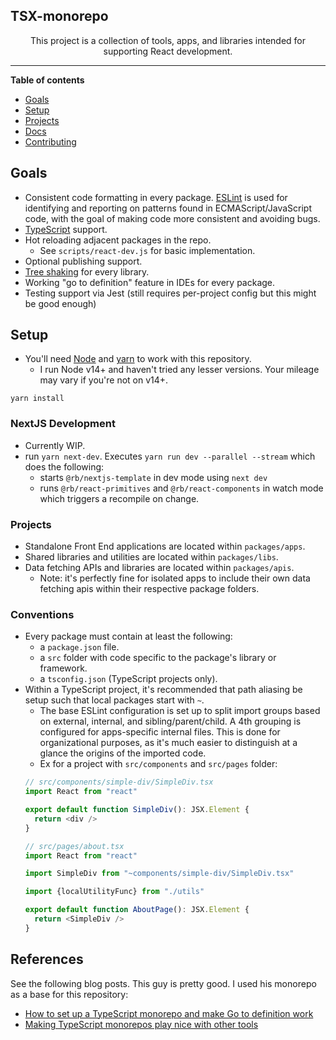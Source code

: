 ## TSX-monorepo

<!--suppress HtmlDeprecatedAttribute -->
<div align="center">

This project is a collection of tools, apps, and libraries intended for supporting React development.

</div>

----

**Table of contents**

- [Goals](#goals)
- [Setup](#setup)
- [Projects](#projects)
- [Docs](#docs)
- [Contributing](#contributing)

## Goals

- Consistent code formatting in every package.  [ESLint](https://eslint.org/docs/user-guide/getting-started) is used for identifying and reporting on patterns found in ECMAScript/JavaScript code, with the goal of making code more consistent and avoiding bugs.
- [TypeScript](https://www.typescriptlang.org/) support.
- Hot reloading adjacent packages in the repo.
  - See `scripts/react-dev.js` for basic implementation.
- Optional publishing support.
- [Tree shaking](https://webpack.js.org/guides/tree-shaking/) for every library.
- Working "go to definition" feature in IDEs for every package.
- Testing support via Jest (still requires per-project config but this might be good enough)


## Setup
- You'll need [Node](https://nodejs.org/en/) and [yarn](https://yarnpkg.com) to work with this repository.
  - I run Node v14+ and haven't tried any lesser versions.  Your mileage may vary if you're not on v14+.
```
yarn install
```

### NextJS Development
- Currently WIP.
- run `yarn next-dev`.  Executes `yarn run dev --parallel --stream` which does the following:
  - starts `@rb/nextjs-template` in dev mode using `next dev`
  - runs `@rb/react-primitives` and `@rb/react-components` in watch mode which triggers a recompile on change.

### Projects

- Standalone Front End applications are located within `packages/apps`.
- Shared libraries and utilities are located within `packages/libs`.
- Data fetching APIs and libraries are located within `packages/apis`.
    - Note: it's perfectly fine for isolated apps to include their own data fetching apis within their respective package folders.
  
### Conventions
- Every package must contain at least the following:
  - a `package.json` file.
  - a `src` folder with code specific to the package's library or framework.
  - a `tsconfig.json` (TypeScript projects only).
- Within a TypeScript project, it's recommended that path aliasing be setup such that local packages start with `~`.
  - The base ESLint configuration is set up to split import groups based on external, internal, and sibling/parent/child.  A 4th grouping is configured for apps-specific internal files.  This is done for organizational purposes, as it's much easier to distinguish at a glance the origins of the imported code.
  - Ex for a project with `src/components` and `src/pages` folder:
  ```typescript jsx
  // src/components/simple-div/SimpleDiv.tsx
  import React from "react"
  
  export default function SimpleDiv(): JSX.Element {
    return <div />
  }
  ```
  ```typescript jsx
  // src/pages/about.tsx
  import React from "react"
  
  import SimpleDiv from "~components/simple-div/SimpleDiv.tsx"
  
  import {localUtilityFunc} from "./utils"
  
  export default function AboutPage(): JSX.Element {
    return <SimpleDiv />
  }
  ```

## References

See the following blog posts. This guy is pretty good. I used his monorepo as a base for this repository:

- [How to set up a TypeScript monorepo and make Go to definition work](https://medium.com/@NiGhTTraX/how-to-set-up-a-typescript-monorepo-with-lerna-c6acda7d4559)
- [Making TypeScript monorepos play nice with other tools](https://medium.com/@NiGhTTraX/making-typescript-monorepos-play-nice-with-other-tools-a8d197fdc680)

